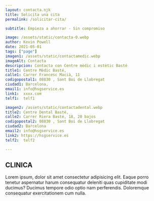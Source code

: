```yaml
---
layout: contacta.njk
title: Solicita una cita
permalink: /solicitar-cita/

subtitle: Empieza a ahorrar - Sin compromiso

image: /assets/static/contacta-0.webp
author: Kevin Powell 
date: 2021-05-01
tags: ["page"]
imagen1: /assets/static/contactamedic.webp
imageAlt: Contacta
descripcion: Contacta con Centre mèdic i estètic Basté
title1: Centre Mèdic Basté,
calle1: Carrer Francesc Macià, 11
codigopostal1: 08830 , Sant Boi de Llobregat
ciudad1: Barcelona,
email1: info@hsgservice.es
link1:  xxxx.com
telf1:  telf1

imagen2: /assets/static/contactadental.webp
title2: Centre Dental Basté,
calle2: Carrer Riera Basté, 18, 20 bajos
codigopostal2: 08830 , Sant Boi de Llobregat 
ciudad2: Barcelona
email2: info@hsgservice.es 
link2: https://hsgservice.es   
telf2:  telf2

---
```

## CLINICA
Lorem ipsum, dolor sit amet consectetur adipisicing elit. Eaque porro tenetur aspernatur harum consequatur deleniti quas cupiditate modi ducimus? Ducimus tempore odio optio nam perferendis. Doloremque consequatur exercitationem cum nulla.   
